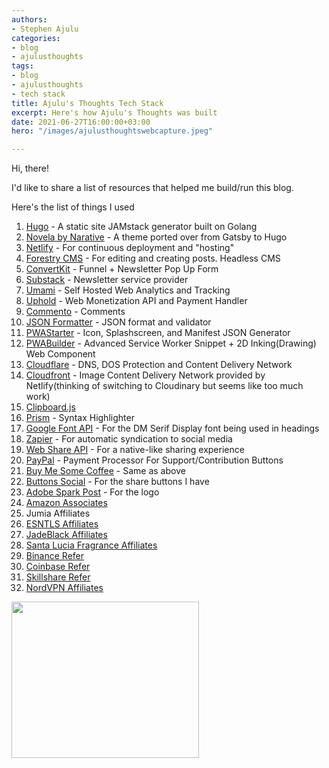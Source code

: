```yaml
---
authors:
- Stephen Ajulu
categories:
- blog
- ajulusthoughts
tags:
- blog
- ajulusthoughts
- tech stack
title: Ajulu's Thoughts Tech Stack
excerpt: Here's how Ajulu's Thoughts was built
date: 2021-06-27T16:00:00+03:00
hero: "/images/ajulusthoughtswebcapture.jpeg"

---
```

Hi, there!

I'd like to share a list of resources that helped me build/run this blog.

Here's the list of things I used

 1. [Hugo](https://gohugo.io/) - A static site JAMstack generator built on Golang
 2. [Novela by Narative](https://github.com/forestryio/hugo-theme-novela) - A theme ported over from Gatsby to Hugo
 3. [Netlify](https://www.netlify.com/) - For continuous deployment and "hosting"
 4. [Forestry CMS](https://forestry.io/) - For editing and creating posts. Headless CMS
 5. [ConvertKit](https://convertkit.com/) - Funnel + Newsletter Pop Up Form
 6. [Substack]() - Newsletter service provider
 7. [Umami](https://umami.is/) - Self Hosted Web Analytics and Tracking
 8. [Uphold](https://uphold.com/) - Web Monetization API and Payment Handler
 9. [Commento](https://commento.io/) - Comments
10. [JSON Formatter](https://jsonformatter.curiousconcept.com/) - JSON format and validator
11. [PWAStarter](https://pwastarter.com/) - Icon, Splashscreen, and Manifest JSON Generator
12. [PWABuilder](https://www.pwabuilder.com/) - Advanced Service Worker Snippet + 2D Inking(Drawing) Web Component
13. [Cloudflare](https://www.cloudflare.com/) - DNS, DOS Protection and Content Delivery Network
14. [Cloudfront](https://aws.amazon.com/cloudfront/) - Image Content Delivery Network provided  by Netlify(thinking of switching to Cloudinary but seems like too much work) 
15. [Clipboard.js](https://clipboardjs.com/)
16. [Prism](https://prismjs.com/) - Syntax Highlighter
17. [Google Font API](https://fonts.google.com/) - For the DM Serif Display font being used in headings
18. [Zapier](https://zapier.com/) - For automatic syndication to social media
19. [Web Share API](https://www.w3.org/TR/web-share/) - For a native-like sharing experience
20. [PayPal](https://paypal.com/) - Payment Processor For Support/Contribution Buttons
21. [Buy Me Some Coffee](https://www.buymeacoffee.com/stephenajulu) - Same as above
22. [Buttons Social](https://www.buttons.social/) - For the share buttons I have
23. [Adobe Spark Post](https://spark.adobe.com/sp) - For the logo
24. [Amazon Associates](https://www.amazon.com/b?node=17938598011&amp;pf_rd_r=594G9NXKZ5C6PTZ095EV&amp;pf_rd_p=ca7cc8fd-a737-48a1-91c5-4219cfa25ccb&amp;pd_rd_r=c5e685ba-b552-41f9-a2ec-b2ca367f99ef&amp;pd_rd_w=O0640&amp;pd_rd_wg=SsCPm&amp;ref_=pd_gw_unk&_encoding=UTF8&tag=stephenajulu-20&linkCode=ur2&linkId=df21236c410bb4e7d219a0a35c4de0b0&camp=1789&creative=9325)
25. Jumia Affiliates
26. [ESNTLS Affiliates](https://www.esntls.co/?ref=kuzqn53jomp-)
27. [JadeBlack Affiliates](https://www.jadeblack.co/?ref=kuzqn53jomp-)
28. [Santa Lucia Fragrance Affiliates](https://santaluciafragrance.com/?ref=kuzqn53jomp-)
29. [Binance Refer](https://accounts.binance.com/en/register?ref=CL2JFAB6)
30. [Coinbase Refer](https://coinbase.com/join/ajulu_v)
31. [Skillshare Refer](https://skl.sh/3wxbE9O)
32. [NordVPN Affiliates](https://go.nordvpn.net/aff_c?offer_id=15&aff_id=34778)

<a href="https://go.nordvpn.net/aff_c?offer_id=15&aff_id=34778&file_id=23" target="_blank"><img src="https://media.go2speed.org/brand/files/nordvpn/15/300x250v10.gif" width="300" height="250" border="0" /></a><img src="https://go.nordvpn.net/aff_i?offer_id=15&file_id=23&aff_id=34778" width="0" height="0" style="position:absolute;visibility:hidden;" border="0" />
